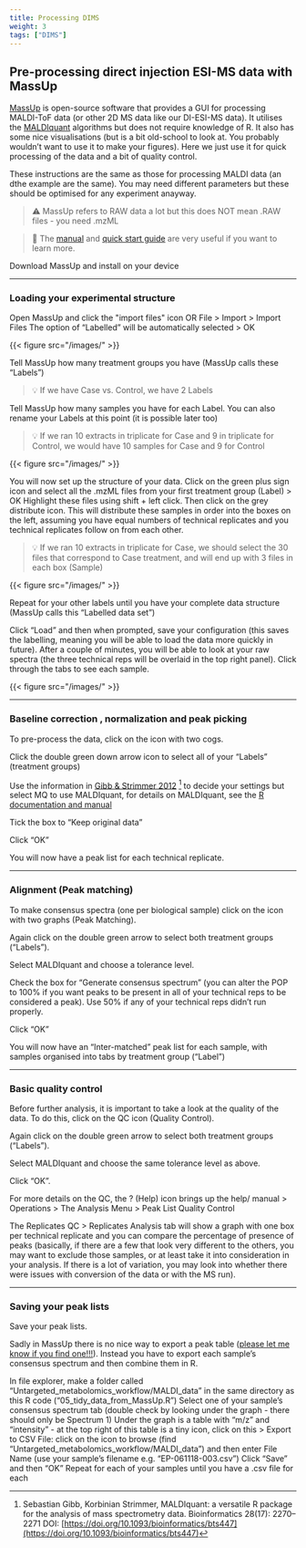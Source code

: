 ```yaml
---
title: Processing DIMS
weight: 3
tags: ["DIMS"]
---
```


## Pre-processing direct injection ESI-MS data with MassUp

[MassUp](http://sing-group.org/mass-up/index.php) is open-source software that provides a GUI for processing MALDI-ToF data (or other 2D MS data like our DI-ESI-MS data). It utilises the [MALDIquant]() algorithms but does not require knowledge of R. It also has some nice visualisations (but is a bit old-school to look at. You probably wouldn’t want to use it to make your figures). Here we just use it for quick processing of the data and a bit of quality control.

These instructions are the same as those for processing MALDI data (an dthe example are the same). You may need different parameters but these should be optimised for any experiment anayway.

> :warning: MassUp refers to RAW data a lot but this does NOT mean .RAW files - you need .mzML

> :book: The [manual](http://sing-group.org/mass-up/manual) and [quick start guide](http://sing-group.org/mass-up/quickstart) are very useful if you want to learn more.

Download MassUp and install on your device

---

### Loading your experimental structure

Open MassUp and click the "import files" icon OR File > Import > Import Files
The option of “Labelled” will be automatically selected > OK

{{< figure src="/images/" >}}

Tell MassUp how many treatment groups you have (MassUp calls these “Labels”)

> :bulb: If we have Case vs. Control, we have 2 Labels

Tell MassUp how many samples you have for each Label. You can also rename your Labels at this point (it is possible later too)

> :bulb: If we ran 10 extracts in triplicate for Case and 9 in triplicate for Control, we would have 10 samples for Case and 9 for Control

{{< figure src="/images/" >}}

You will now set up the structure of your data. Click on the green plus sign icon and select all the .mzML files from your first treatment group (Label) > OK
Highlight these files using shift + left click. Then click on the grey distribute icon. This will distribute these samples in order into the boxes on the left, assuming you have equal numbers of technical replicates and you technical replicates follow on from each other. 

> :bulb: If we ran 10 extracts in triplicate for Case, we should select the 30 files that correspond to Case treatment, and will end up with 3 files in each box (Sample)

{{< figure src="/images/" >}}

Repeat for your other labels until you have your complete data structure (MassUp calls this “Labelled data set”)

Click “Load” and then when prompted, save your configuration (this saves the labelling, meaning you will be able to load the data more quickly in future).
After a couple of minutes, you will be able to look at your raw spectra (the three technical reps will be overlaid in the top right panel). Click through the tabs to see each sample.

{{< figure src="/images/" >}}

---

### Baseline correction , normalization and peak picking

To pre-process the data, click on the icon with two cogs.

Click the double green down arrow icon to select all of your “Labels” (treatment groups)

Use the information in [Gibb & Strimmer 2012](https://doi.org/10.1093/bioinformatics/bts447) [^1] to decide your settings but select MQ to use MALDIquant, for details on MALDIquant, see the [R documentation and manual](https://www.rdocumentation.org/packages/MALDIquant/versions/1.22)

Tick the box to “Keep original data”

Click “OK”

You will now have a peak list for each technical replicate. 

---

### Alignment (Peak matching)

To make consensus spectra (one per biological sample) click on the icon with two graphs (Peak Matching).

Again click on the double green arrow to select both treatment groups (“Labels”).

Select MALDIquant and choose a tolerance level.

Check the box for “Generate consensus spectrum” (you can alter the POP to 100% if you want peaks to be present in all of your technical reps to be considered a peak). Use 50% if any of your technical reps didn’t run properly.

Click “OK”

You will now have an “Inter-matched” peak list for each sample, with samples organised into tabs by treatment group (“Label”)

---

### Basic quality control

Before further analysis, it is important to take a look at the quality of the data. To do this, click on the QC icon (Quality Control).

Again click on the double green arrow to select both treatment groups (“Labels”).

Select MALDIquant and choose the same tolerance level as above.

Click “OK”.

For more details on the QC, the ? (Help) icon brings up the help/ manual > Operations > The Analysis Menu > Peak List Quality Control

The Replicates QC > Replicates Analysis tab will show a graph with one box per technical replicate and you can compare the percentage of presence of peaks (basically, if there are a few that look very different to the others, you may want to exclude those samples, or at least take it into consideration in your analysis. If there is a lot of variation, you may look into whether there were issues with conversion of the data or with the MS run).

---

### Saving your peak lists

Save your peak lists. 

Sadly in MassUp there is no nice way to export a peak table ([please let me know if you find one!!!](https://github.com/LizzyParkerPannell/Untargeted_metabolomics_workflow/issues)). Instead you have to export each sample’s consensus spectrum and then combine them in R. 


In file explorer, make a folder called “Untargeted_metabolomics_workflow/MALDI_data” in the same directory as this R code (“05_tidy_data_from_MassUp.R”)
Select one of your sample’s consensus spectrum tab (double check by looking under the graph - there should only be Spectrum 1)
Under the graph is a table with “m/z” and “intensity” - at the top right of this table is a tiny icon, click on this > Export to CSV
File: click on the icon to browse (find “Untargeted_metabolomics_workflow/MALDI_data”) and then enter File Name (use your sample’s filename e.g. “EP-061118-003.csv”)
Click “Save” and then “OK”
Repeat for each of your samples until you have a .csv file for each

[^1]: Sebastian Gibb, Korbinian Strimmer, MALDIquant: a versatile R package for the analysis of mass spectrometry data. Bioinformatics 28(17): 2270–2271 DOI: [https://doi.org/10.1093/bioinformatics/bts447](https://doi.org/10.1093/bioinformatics/bts447)
